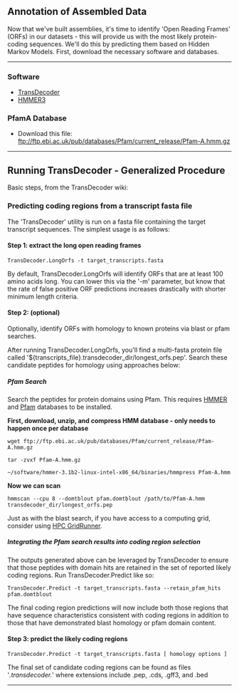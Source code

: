 ## Annotation of Assembled Data
Now that we've built assemblies, it's time to identify 'Open Reading Frames' (ORFs) in our datasets - this will provide us with the most likely protein-coding sequences. We'll do this by predicting them based on Hidden Markov Models. First, download the necessary software and databases. 

----

### Software
- [TransDecoder](https://github.com/TransDecoder/TransDecoder/wiki)
- [HMMER3](http://hmmer.janelia.org)

### PfamA Database
- Download this file: ftp://ftp.ebi.ac.uk/pub/databases/Pfam/current_release/Pfam-A.hmm.gz

----

## Running TransDecoder - Generalized Procedure
Basic steps, from the TransDecoder wiki:

### Predicting coding regions from a transcript fasta file 

The 'TransDecoder' utility is run on a fasta file containing the target transcript sequences.  The simplest usage is as follows:

#### Step 1: extract the long open reading frames
    
    TransDecoder.LongOrfs -t target_transcripts.fasta

By default, TransDecoder.LongOrfs will identify ORFs that are at least 100 amino acids long. You can lower this via the '-m' parameter, but know that the rate of false positive ORF predictions increases drastically with shorter minimum length criteria.


#### Step 2: (optional)
    
Optionally, identify ORFs with homology to known proteins via blast or pfam searches.

After running TransDecoder.LongOrfs, you'll find a multi-fasta protein file called '${transcripts_file}.transdecoder_dir/longest_orfs.pep'. Search these candidate peptides for homology using approaches below:

##### Pfam Search 

Search the peptides for protein domains using Pfam. This requires [HMMER](http://hmmer.janelia.org) and [Pfam](ftp://ftp.ebi.ac.uk/pub/databases/Pfam/current_release/Pfam-A.hmm.gz) databases to be installed.

**First, download, unzip, and compress HMM database - only needs to happen once per database**

    wget ftp://ftp.ebi.ac.uk/pub/databases/Pfam/current_release/Pfam-A.hmm.gz
    
    tar -zvxf Pfam-A.hmm.gz

    ~/software/hmmer-3.1b2-linux-intel-x86_64/binaries/hmmpress Pfam-A.hmm
    
**Now we can scan**

    hmmscan --cpu 8 --domtblout pfam.domtblout /path/to/Pfam-A.hmm transdecoder_dir/longest_orfs.pep

Just as with the blast search, if you have access to a computing grid, consider using [HPC GridRunner](https://github.com/HpcGridRunner/HpcGridRunner.github.io/releases).

##### Integrating the Pfam search results into coding region selection 

The outputs generated above can be leveraged by TransDecoder to ensure that those peptides with domain hits are retained in the set of reported likely coding regions.  Run TransDecoder.Predict like so:


    TransDecoder.Predict -t target_transcripts.fasta --retain_pfam_hits pfam.domtblout 

The final coding region predictions will now include both those regions that have sequence characteristics consistent with coding regions in addition to those that have demonstrated blast homology or pfam domain content.

#### Step 3: predict the likely coding regions

    TransDecoder.Predict -t target_transcripts.fasta [ homology options ]

The final set of candidate coding regions can be found as files '*.transdecoder.*' where extensions include .pep, .cds, .gff3, and .bed

-----

